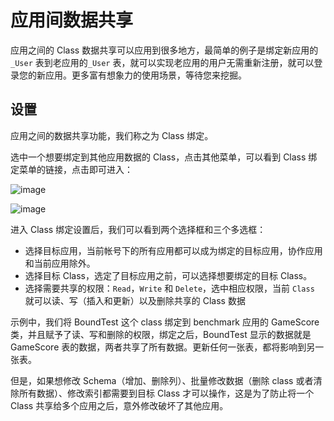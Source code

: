 # 应用间数据共享

应用之间的 Class 数据共享可以应用到很多地方，最简单的例子是绑定新应用的 `_User` 表到老应用的`_User` 表，就可以实现老应用的用户无需重新注册，就可以登录您的新应用。更多富有想象力的使用场景，等待您来挖掘。


## 设置

应用之间的数据共享功能，我们称之为 Class 绑定。

选中一个想要绑定到其他应用数据的 Class，点击其他菜单，可以看到 Class 绑定菜单的链接，点击即可进入：

![image](images/class_binding1.png)

![image](images/class_binding2.png)

进入 Class 绑定设置后，我们可以看到两个选择框和三个多选框：

* 选择目标应用，当前帐号下的所有应用都可以成为绑定的目标应用，协作应用和当前应用除外。
* 选择目标 Class，选定了目标应用之前，可以选择想要绑定的目标 Class。
* 选择需要共享的权限：`Read`，`Write` 和 `Delete`，选中相应权限，当前 `Class` 就可以读、写（插入和更新）以及删除共享的 Class 数据

示例中，我们将 BoundTest 这个 class 绑定到 benchmark 应用的 GameScore 类，并且赋予了读、写和删除的权限，绑定之后，BoundTest 显示的数据就是 GameScore 表的数据，两者共享了所有数据。更新任何一张表，都将影响到另一张表。

但是，如果想修改 Schema（增加、删除列）、批量修改数据（删除 class 或者清除所有数据）、修改索引都需要到目标 Class 才可以操作，这是为了防止将一个 Class 共享给多个应用之后，意外修改破坏了其他应用。







